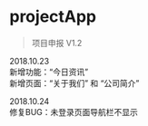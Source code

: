 # projectApp

> 项目申报 V1.2

<p>
2018.10.23<br/>
新增功能：“今日资讯”<br/>
新增页面：“关于我们” 和 “公司简介”<br/>
</p>

<p>
2018.10.24<br/>
修复BUG：未登录页面导航栏不显示
</p>

